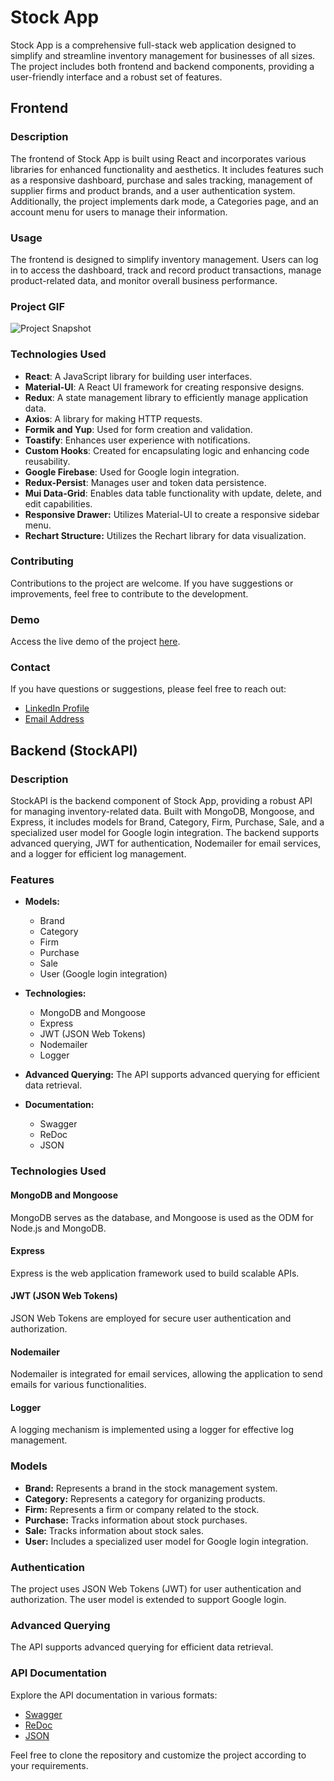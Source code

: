 # Stock App

Stock App is a comprehensive full-stack web application designed to simplify and streamline inventory management for businesses of all sizes. The project includes both frontend and backend components, providing a user-friendly interface and a robust set of features.

## Frontend

### Description

The frontend of Stock App is built using React and incorporates various libraries for enhanced functionality and aesthetics. It includes features such as a responsive dashboard, purchase and sales tracking, management of supplier firms and product brands, and a user authentication system. Additionally, the project implements dark mode, a Categories page, and an account menu for users to manage their information.

### Usage

The frontend is designed to simplify inventory management. Users can log in to access the dashboard, track and record product transactions, manage product-related data, and monitor overall business performance.

### Project GIF

![Project Snapshot](/assets/stockapp.gif)

### Technologies Used

- **React**: A JavaScript library for building user interfaces.
- **Material-UI**: A React UI framework for creating responsive designs.
- **Redux**: A state management library to efficiently manage application data.
- **Axios**: A library for making HTTP requests.
- **Formik and Yup**: Used for form creation and validation.
- **Toastify**: Enhances user experience with notifications.
- **Custom Hooks**: Created for encapsulating logic and enhancing code reusability.
- **Google Firebase**: Used for Google login integration.
- **Redux-Persist**: Manages user and token data persistence.
- **Mui Data-Grid**: Enables data table functionality with update, delete, and edit capabilities.
- **Responsive Drawer:** Utilizes Material-UI to create a responsive sidebar menu.
- **Rechart Structure:** Utilizes the Rechart library for data visualization.

### Contributing

Contributions to the project are welcome. If you have suggestions or improvements, feel free to contribute to the development.

### Demo

Access the live demo of the project [here](https://stockapp-green.vercel.app/).

### Contact

If you have questions or suggestions, please feel free to reach out:

- [LinkedIn Profile](https://www.linkedin.com/in/imoguz)
- [Email Address](mailto:imoguz0510@gmail.com)

## Backend (StockAPI)

### Description

StockAPI is the backend component of Stock App, providing a robust API for managing inventory-related data. Built with MongoDB, Mongoose, and Express, it includes models for Brand, Category, Firm, Purchase, Sale, and a specialized user model for Google login integration. The backend supports advanced querying, JWT for authentication, Nodemailer for email services, and a logger for efficient log management.

### Features

- **Models:**

  - Brand
  - Category
  - Firm
  - Purchase
  - Sale
  - User (Google login integration)

- **Technologies:**

  - MongoDB and Mongoose
  - Express
  - JWT (JSON Web Tokens)
  - Nodemailer
  - Logger

- **Advanced Querying:**
  The API supports advanced querying for efficient data retrieval.

- **Documentation:**
  - Swagger
  - ReDoc
  - JSON

### Technologies Used

#### MongoDB and Mongoose

MongoDB serves as the database, and Mongoose is used as the ODM for Node.js and MongoDB.

#### Express

Express is the web application framework used to build scalable APIs.

#### JWT (JSON Web Tokens)

JSON Web Tokens are employed for secure user authentication and authorization.

#### Nodemailer

Nodemailer is integrated for email services, allowing the application to send emails for various functionalities.

#### Logger

A logging mechanism is implemented using a logger for effective log management.

### Models

- **Brand:** Represents a brand in the stock management system.
- **Category:** Represents a category for organizing products.
- **Firm:** Represents a firm or company related to the stock.
- **Purchase:** Tracks information about stock purchases.
- **Sale:** Tracks information about stock sales.
- **User:** Includes a specialized user model for Google login integration.

### Authentication

The project uses JSON Web Tokens (JWT) for user authentication and authorization. The user model is extended to support Google login.

### Advanced Querying

The API supports advanced querying for efficient data retrieval.

### API Documentation

Explore the API documentation in various formats:

- [Swagger](#swagger)
- [ReDoc](#redoc)
- [JSON](#json)

Feel free to clone the repository and customize the project according to your requirements.
